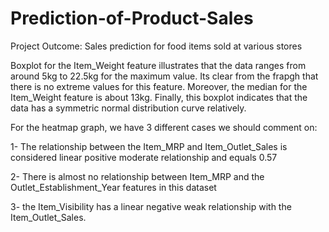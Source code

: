 # Prediction-of-Product-Sales

Project Outcome: Sales prediction for food items sold at various stores

Boxplot for the Item_Weight feature illustrates that the data ranges from around 5kg to 22.5kg for the maximum value. Its clear from the frapgh that there is no extreme values for this feature. Moreover, the median for the Item_Weight feature is about 13kg. Finally, this boxplot indicates that the data has a symmetric normal distribution curve relatively. 

For the heatmap graph, we have 3 different cases we should comment on: 

1- The relationship between the Item_MRP and Item_Outlet_Sales is considered linear positive moderate relationship and equals 0.57

2- There is almost no relationship between Item_MRP and the Outlet_Establishment_Year features in this dataset

3- the Item_Visibility has a linear negative weak relationship with the Item_Outlet_Sales. 
